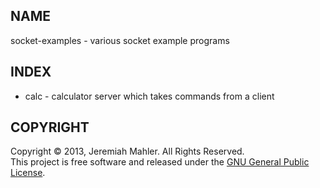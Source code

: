 
NAME
----

socket-examples - various socket example programs

INDEX
-----

 * calc - calculator server which takes commands from a client

COPYRIGHT
---------

Copyright &copy; 2013, Jeremiah Mahler.  All Rights Reserved.<br>
This project is free software and released under
the [GNU General Public License][gpl].

 [gpl]: http://www.gnu.org/licenses/gpl.html


